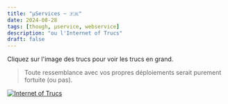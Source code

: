 ```yaml
---
title: "µServices ~ 🇫🇷"
date: 2024-08-28
tags: [though, µservice, webservice]
description: "ou l'Internet of Trucs"
draft: false
---
```


Cliquez sur l'image des trucs pour voir les trucs en grand.

> Toute ressemblance avec vos propres déploiements serait purement fortuite (ou
> pas).

[![Internet of Trucs](/img/internet-of-trucs.png)](/img/internet-of-trucs.png)

